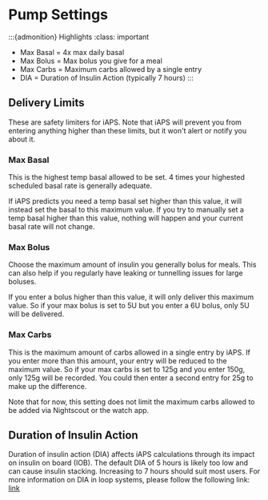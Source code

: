 # Pump Settings
:::{admonition} Highlights
:class: important
- Max Basal = 4x max daily basal
- Max Bolus = Max bolus you give for a meal
- Max Carbs = Maximum carbs allowed by a single entry
- DIA = Duration of Insulin Action (typically 7 hours)
:::
## Delivery Limits
These are safety limiters for iAPS. Note that iAPS will prevent you from entering anything higher than these limits, but it won't alert or notify you about it. 

### Max Basal
This is the highest temp basal allowed to be set. 4 times your highested scheduled basal rate is generally adequate. 

If iAPS predicts you need a temp basal set higher than this value, it will instead set the basal to this maximum value. If you try to manually set a temp basal higher than this value, nothing will happen and your current basal rate will not change. 

### Max Bolus
Choose the maximum amount of insulin you generally bolus for meals. This can also help if you regularly have leaking or tunnelling issues for large boluses. 

If you enter a bolus higher than this value, it will only deliver this maximum value. So if your max bolus is set to 5U but you enter a 6U bolus, only 5U will be delivered. 

### Max Carbs
This is the maximum amount of carbs allowed in a single entry by iAPS. If you enter more than this amount, your entry will be reduced to the maximum value. So if your max carbs is set to 125g and you enter 150g, only 125g will be recorded. You could then enter a second entry for 25g to make up the difference.

Note that for now, this setting does not limit the maximum carbs allowed to be added via Nightscout or the watch app.

## Duration of Insulin Action
Duration of insulin action (DIA) affects iAPS calculations through its impact on insulin on board (IOB). The default DIA of 5 hours is likely too low and can cause insulin stacking. Increasing to 7 hours should suit most users. For more information on DIA in loop systems, please follow the following link: [link](https://www.diabettech.com/insulin/why-we-are-regularly-wrong-in-the-duration-of-insulin-action-dia-times-we-use-and-why-it-matters/)
